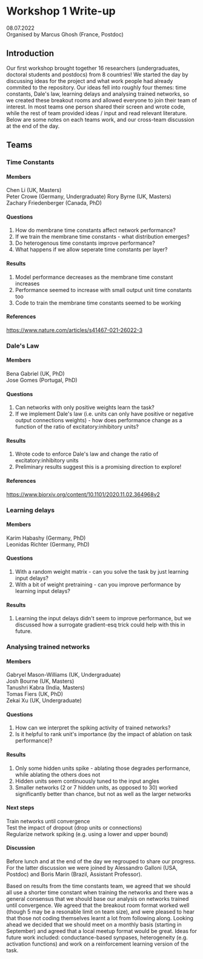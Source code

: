 # Workshop 1 Write-up 

08.07.2022   
Organised by Marcus Ghosh (France, Postdoc)

## Introduction 
Our first workshop brought together 16 researchers (undergraduates, doctoral students and postdocs) from 8 countries! We started the day by discussing ideas for the project and what work people had already commited to the repository. Our ideas fell into roughly four themes: time constants, Dale's law, learning delays and analysing trained networks, so we created these breakout rooms and allowed everyone to join their team of interest. In most teams one person shared their screen and wrote code, while the rest of team provided ideas / input and read relevant literature. Below are some notes on each teams work, and our cross-team discussion at the end of the day.  

## Teams 
### Time Constants 
#### Members 
Chen Li (UK, Masters)  
Peter Crowe (Germany, Undergraduate) 
Rory Byrne (UK, Masters)    
Zachary Friedenberger (Canada, PhD)   

#### Questions
1. How do membrane time constants affect network performance? 
2. If we train the membrane time constants - what distribution emerges?   
3. Do heterogenous time constants improve performance?   
4. What happens if we allow seperate time constants per layer?  

#### Results
1. Model performance decreases as the membrane time constant increases 
2. Performance seemed to increase with small output unit time constants too  
3. Code to train the membrane time constants seemed to be working   

#### References 
https://www.nature.com/articles/s41467-021-26022-3 

### Dale's Law  
#### Members 
Bena Gabriel (UK, PhD)   
Jose Gomes (Portugal, PhD)  

#### Questions 
1. Can networks with only positive weights learn the task? 
2. If we implement Dale's law (i.e. units can only have positive or negative output connections weights) - how does performance change as a function of the ratio of excitatory:inhibitory units? 

#### Results
1. Wrote code to enforce Dale's law and change the ratio of excitatory:inhibitory units 
2. Preliminary results suggest this is a promising direction to explore! 

#### References 
https://www.biorxiv.org/content/10.1101/2020.11.02.364968v2 

### Learning delays 
#### Members 
Karim Habashy (Germany, PhD)  
Leonidas Richter (Germany, PhD)  

#### Questions
1. With a random weight matrix - can you solve the task by just learning input delays?
2. With a bit of weight pretraining - can you improve performance by learning input delays?

#### Results
1. Learning the input delays didn't seem to improve performance, but we discussed how a surrogate gradient-esq trick could help with this in future. 
    
### Analysing trained networks 
#### Members 
Gabryel Mason-Williams (UK, Undergraduate)  
Josh Bourne (UK, Masters)  
Tanushri Kabra (India, Masters)  
Tomas Fiers (UK, PhD)  
Zekai Xu (UK, Undergraduate)      

#### Questions
1. How can we interpret the spiking activity of trained networks? 
2. Is it helpful to rank unit's importance (by the impact of ablation on task performance)?  

#### Results
1. Only some hidden units spike - ablating those degrades performance, while ablating the others does not  
2. Hidden units seem continuously tuned to the input angles 
3. Smaller networks (2 or 7 hidden units, as opposed to 30) worked significantly better than chance, but not as well as the larger networks 

#### Next steps
Train networks until convergence   
Test the impact of dropout (drop units or connections)  
Regularize network spiking (e.g. using a lower and upper bound)  

#### Discussion 
Before lunch and at the end of the day we regrouped to share our progress. For the latter discussion we were joined by Alessandro Galloni (USA, Postdoc) and Boris Marin (Brazil, Assistant Professor).  

Based on results from the time constants team, we agreed that we should all use a shorter time constant when training the networks and there was a general consensus that we should base our analysis on networks trained until convergence. We agreed that the breakout room format worked well (though 5 may be a resonable limit on team size), and were pleased to hear that those not coding themselves learnt a lot from following along. Looking ahead we decided that we should meet on a monthly basis (starting in September) and agreed that a local meetup format would be great. Ideas for future work included: conductance-based synpases, heterogeneity (e.g. activation functions) and work on a reinforcement learning version of the task. 


